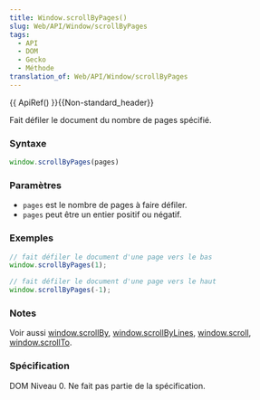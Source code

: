 ```yaml
---
title: Window.scrollByPages()
slug: Web/API/Window/scrollByPages
tags:
  - API
  - DOM
  - Gecko
  - Méthode
translation_of: Web/API/Window/scrollByPages
---
```

{{ ApiRef() }}{{Non-standard_header}}

Fait défiler le document du nombre de pages spécifié.

### Syntaxe

```js
window.scrollByPages(pages)
```

### Paramètres

- `pages` est le nombre de pages à faire défiler.
- `pages` peut être un entier positif ou négatif.

### Exemples

```js
// fait défiler le document d'une page vers le bas
window.scrollByPages(1);

// fait défiler le document d'une page vers le haut
window.scrollByPages(-1);
```

### Notes

Voir aussi [window.scrollBy](/fr/docs/Web/API/Window/scrollByPages), [window.scrollByLines](/fr/docs/Web/API/Window/scrollByPages), [window.scroll](/fr/docs/Web/API/Window/scroll), [window.scrollTo](fr/docs/Web/API/Window/scrollTo).

### Spécification

DOM Niveau 0. Ne fait pas partie de la spécification.

